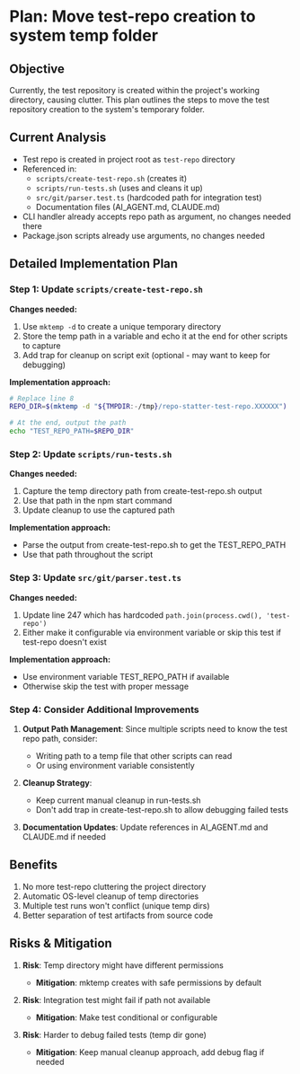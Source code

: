 # Plan: Move test-repo creation to system temp folder

## Objective

Currently, the test repository is created within the project's working directory, causing clutter. This plan outlines the steps to move the test repository creation to the system's temporary folder.

## Current Analysis

- Test repo is created in project root as `test-repo` directory
- Referenced in:
  - `scripts/create-test-repo.sh` (creates it)
  - `scripts/run-tests.sh` (uses and cleans it up)
  - `src/git/parser.test.ts` (hardcoded path for integration test)
  - Documentation files (AI_AGENT.md, CLAUDE.md)
- CLI handler already accepts repo path as argument, no changes needed there
- Package.json scripts already use arguments, no changes needed

## Detailed Implementation Plan

### Step 1: Update `scripts/create-test-repo.sh`

**Changes needed:**
1. Use `mktemp -d` to create a unique temporary directory
2. Store the temp path in a variable and echo it at the end for other scripts to capture
3. Add trap for cleanup on script exit (optional - may want to keep for debugging)

**Implementation approach:**
```bash
# Replace line 8
REPO_DIR=$(mktemp -d "${TMPDIR:-/tmp}/repo-statter-test-repo.XXXXXX")

# At the end, output the path
echo "TEST_REPO_PATH=$REPO_DIR"
```

### Step 2: Update `scripts/run-tests.sh`

**Changes needed:**
1. Capture the temp directory path from create-test-repo.sh output
2. Use that path in the npm start command
3. Update cleanup to use the captured path

**Implementation approach:**
- Parse the output from create-test-repo.sh to get the TEST_REPO_PATH
- Use that path throughout the script

### Step 3: Update `src/git/parser.test.ts`

**Changes needed:**
1. Update line 247 which has hardcoded `path.join(process.cwd(), 'test-repo')`
2. Either make it configurable via environment variable or skip this test if test-repo doesn't exist

**Implementation approach:**
- Use environment variable TEST_REPO_PATH if available
- Otherwise skip the test with proper message

### Step 4: Consider Additional Improvements

1. **Output Path Management**: Since multiple scripts need to know the test repo path, consider:
   - Writing path to a temp file that other scripts can read
   - Or using environment variable consistently

2. **Cleanup Strategy**: 
   - Keep current manual cleanup in run-tests.sh
   - Don't add trap in create-test-repo.sh to allow debugging failed tests

3. **Documentation Updates**: Update references in AI_AGENT.md and CLAUDE.md if needed

## Benefits

1. No more test-repo cluttering the project directory
2. Automatic OS-level cleanup of temp directories
3. Multiple test runs won't conflict (unique temp dirs)
4. Better separation of test artifacts from source code

## Risks & Mitigation

1. **Risk**: Temp directory might have different permissions
   - **Mitigation**: mktemp creates with safe permissions by default

2. **Risk**: Integration test might fail if path not available
   - **Mitigation**: Make test conditional or configurable

3. **Risk**: Harder to debug failed tests (temp dir gone)
   - **Mitigation**: Keep manual cleanup approach, add debug flag if needed

